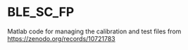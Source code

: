 # BLE_SC_FP
Matlab code for managing the calibration and test files from https://zenodo.org/records/10721783

